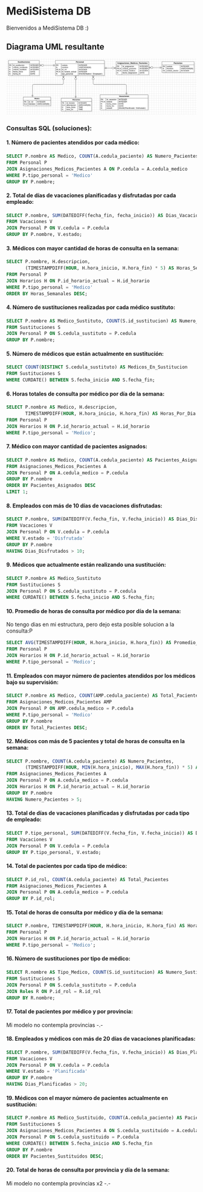 # MediSistema DB

Bienvenidos a MediSistema DB :)

## Diagrama UML resultante

![UML](UML.png)

### **Consultas SQL (soluciones)**:

#### 1. **Número de pacientes atendidos por cada médico:**

```sql
SELECT P.nombre AS Medico, COUNT(A.cedula_paciente) AS Numero_Pacientes
FROM Personal P
JOIN Asignaciones_Medicos_Pacientes A ON P.cedula = A.cedula_medico
WHERE P.tipo_personal = 'Medico'
GROUP BY P.nombre;
```

#### 2. **Total de días de vacaciones planificadas y disfrutadas por cada empleado:**

```sql
SELECT P.nombre, SUM(DATEDIFF(fecha_fin, fecha_inicio)) AS Dias_Vacaciones, V.estado
FROM Vacaciones V
JOIN Personal P ON V.cedula = P.cedula
GROUP BY P.nombre, V.estado;
```

#### 3. **Médicos con mayor cantidad de horas de consulta en la semana:**

```sql
SELECT P.nombre, H.descripcion, 
       (TIMESTAMPDIFF(HOUR, H.hora_inicio, H.hora_fin) * 5) AS Horas_Semanales
FROM Personal P
JOIN Horarios H ON P.id_horario_actual = H.id_horario
WHERE P.tipo_personal = 'Medico'
ORDER BY Horas_Semanales DESC;
```

#### 4. **Número de sustituciones realizadas por cada médico sustituto:**

```sql
SELECT P.nombre AS Medico_Sustituto, COUNT(S.id_sustitucion) AS Numero_Sustituciones
FROM Sustituciones S
JOIN Personal P ON S.cedula_sustituto = P.cedula
GROUP BY P.nombre;
```

#### 5. **Número de médicos que están actualmente en sustitución:**

```sql
SELECT COUNT(DISTINCT S.cedula_sustituto) AS Medicos_En_Sustitucion
FROM Sustituciones S
WHERE CURDATE() BETWEEN S.fecha_inicio AND S.fecha_fin;
```

#### 6. **Horas totales de consulta por médico por día de la semana:**

```sql
SELECT P.nombre AS Medico, H.descripcion, 
       TIMESTAMPDIFF(HOUR, H.hora_inicio, H.hora_fin) AS Horas_Por_Dia
FROM Personal P
JOIN Horarios H ON P.id_horario_actual = H.id_horario
WHERE P.tipo_personal = 'Medico';
```

#### 7. **Médico con mayor cantidad de pacientes asignados:**

```sql
SELECT P.nombre AS Medico, COUNT(A.cedula_paciente) AS Pacientes_Asignados
FROM Asignaciones_Medicos_Pacientes A
JOIN Personal P ON A.cedula_medico = P.cedula
GROUP BY P.nombre
ORDER BY Pacientes_Asignados DESC
LIMIT 1;
```

#### 8. **Empleados con más de 10 días de vacaciones disfrutadas:**

```sql
SELECT P.nombre, SUM(DATEDIFF(V.fecha_fin, V.fecha_inicio)) AS Dias_Disfrutados
FROM Vacaciones V
JOIN Personal P ON V.cedula = P.cedula
WHERE V.estado = 'Disfrutada'
GROUP BY P.nombre
HAVING Dias_Disfrutados > 10;
```

#### 9. **Médicos que actualmente están realizando una sustitución:**

```sql
SELECT P.nombre AS Medico_Sustituto
FROM Sustituciones S
JOIN Personal P ON S.cedula_sustituto = P.cedula
WHERE CURDATE() BETWEEN S.fecha_inicio AND S.fecha_fin;
```

#### 10. **Promedio de horas de consulta por médico por día de la semana:**

No tengo dias en mi estructura, pero dejo esta posible solucion a la consulta:P

```sql
SELECT AVG(TIMESTAMPDIFF(HOUR, H.hora_inicio, H.hora_fin)) AS Promedio_Horas_Diarias
FROM Personal P
JOIN Horarios H ON P.id_horario_actual = H.id_horario
WHERE P.tipo_personal = 'Medico';
```

#### 11. **Empleados con mayor número de pacientes atendidos por los médicos bajo su supervisión:**

```sql
SELECT P.nombre AS Medico, COUNT(AMP.cedula_paciente) AS Total_Pacientes
FROM Asignaciones_Medicos_Pacientes AMP
JOIN Personal P ON AMP.cedula_medico = P.cedula
WHERE P.tipo_personal = 'Medico'
GROUP BY P.nombre
ORDER BY Total_Pacientes DESC;
```

#### 12. **Médicos con más de 5 pacientes y total de horas de consulta en la semana:**

```sql
SELECT P.nombre, COUNT(A.cedula_paciente) AS Numero_Pacientes, 
       (TIMESTAMPDIFF(HOUR, MIN(H.hora_inicio), MAX(H.hora_fin)) * 5) AS Horas_Semanales
FROM Asignaciones_Medicos_Pacientes A
JOIN Personal P ON A.cedula_medico = P.cedula
JOIN Horarios H ON P.id_horario_actual = H.id_horario
GROUP BY P.nombre
HAVING Numero_Pacientes > 5;
```

#### 13. **Total de días de vacaciones planificadas y disfrutadas por cada tipo de empleado:**

```sql
SELECT P.tipo_personal, SUM(DATEDIFF(V.fecha_fin, V.fecha_inicio)) AS Dias_Vacaciones, V.estado
FROM Vacaciones V
JOIN Personal P ON V.cedula = P.cedula
GROUP BY P.tipo_personal, V.estado;
```

#### 14. **Total de pacientes por cada tipo de médico:**

```sql
SELECT P.id_rol, COUNT(A.cedula_paciente) AS Total_Pacientes
FROM Asignaciones_Medicos_Pacientes A
JOIN Personal P ON A.cedula_medico = P.cedula
GROUP BY P.id_rol;
```

#### 15. **Total de horas de consulta por médico y día de la semana:**

```sql
SELECT P.nombre, TIMESTAMPDIFF(HOUR, H.hora_inicio, H.hora_fin) AS Horas_Por_Dia
FROM Personal P
JOIN Horarios H ON P.id_horario_actual = H.id_horario
WHERE P.tipo_personal = 'Medico';
```

#### 16. **Número de sustituciones por tipo de médico:**

```sql
SELECT R.nombre AS Tipo_Medico, COUNT(S.id_sustitucion) AS Numero_Sustituciones
FROM Sustituciones S
JOIN Personal P ON S.cedula_sustituto = P.cedula
JOIN Roles R ON P.id_rol = R.id_rol
GROUP BY R.nombre;
```

#### 17. **Total de pacientes por médico y por provincia:**

Mi modelo no contempla provincias -.-

#### 18. **Empleados y médicos con más de 20 días de vacaciones planificadas:**

```sql
SELECT P.nombre, SUM(DATEDIFF(V.fecha_fin, V.fecha_inicio)) AS Dias_Planificadas
FROM Vacaciones V
JOIN Personal P ON V.cedula = P.cedula
WHERE V.estado = 'Planificada'
GROUP BY P.nombre
HAVING Dias_Planificadas > 20;
```

#### 19. **Médicos con el mayor número de pacientes actualmente en sustitución:**

```sql
SELECT P.nombre AS Medico_Sustituido, COUNT(A.cedula_paciente) AS Pacientes_Sustituidos
FROM Sustituciones S
JOIN Asignaciones_Medicos_Pacientes A ON S.cedula_sustituido = A.cedula_medico
JOIN Personal P ON S.cedula_sustituido = P.cedula
WHERE CURDATE() BETWEEN S.fecha_inicio AND S.fecha_fin
GROUP BY P.nombre
ORDER BY Pacientes_Sustituidos DESC;
```

#### 20. **Total de horas de consulta por provincia y día de la semana:**

Mi modelo no contempla provincias x2 -.-
